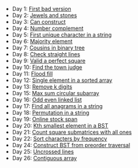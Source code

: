 - Day 1: [First bad version](https://github.com/dgharsallah/leetcode-solutions/blob/master/May%20LeetCoding%20Challenge/Day%201%20-%20First%20bad%20version.py)
- Day 2: [Jewels and stones](https://github.com/dgharsallah/leetcode-solutions/blob/master/May%20LeetCoding%20Challenge/Day%202%20-%20Jewels%20and%20stones.py)
- Day 3: [Can construct](https://github.com/dgharsallah/leetcode-solutions/blob/master/May%20LeetCoding%20Challenge/Day%203%20-%20Can%20construct.py)
- Day 4: [Number complement](https://github.com/dgharsallah/leetcode-solutions/blob/master/May%20LeetCoding%20Challenge/Day%204%20-%20Number%20complement.py)
- Day 5: [First unique character in a string](https://github.com/dgharsallah/leetcode-solutions/blob/master/May%20LeetCoding%20Challenge/Day%205%20-%20First%20unique%20character%20in%20a%20string.py)
- Day 6: [Majority element](https://github.com/dgharsallah/leetcode-solutions/blob/master/May%20LeetCoding%20Challenge/Day%206%20-%20Majority%20element.py)
- Day 7: [Cousins in binary tree](https://github.com/dgharsallah/leetcode-solutions/blob/master/May%20LeetCoding%20Challenge/Day%207%20-%20Cousins%20in%20binary%20tree.py)
- Day 8: [Check straight lines](https://github.com/dgharsallah/leetcode-solutions/blob/master/May%20LeetCoding%20Challenge/Day%208%20-%20Check%20straight%20lines.py)
- Day 9: [Valid a perfect square](https://github.com/dgharsallah/leetcode-solutions/blob/master/May%20LeetCoding%20Challenge/Day%209%20-%20Valid%20a%20perfect%20square.py)
- Day 10: [Find the town judge](https://github.com/dgharsallah/leetcode-solutions/blob/master/May%20LeetCoding%20Challenge/Day%2010%20-%20Find%20the%20town%20judge.py)
- Day 11: [Flood fill](https://github.com/dgharsallah/leetcode-solutions/blob/master/May%20LeetCoding%20Challenge/Day%2011%20-%20Flood%20fill.py)
- Day 12: [Single element in a sorted array](https://github.com/dgharsallah/leetcode-solutions/blob/master/May%20LeetCoding%20Challenge/Day%2012%20-%20Single%20element%20in%20a%20sorted%20array.py)
- Day 13: [Remove k digits](https://github.com/dgharsallah/leetcode-solutions/blob/master/May%20LeetCoding%20Challenge/Day%2013%20-%20Remove%20k%20digits.py)
- Day 15: [Max sum circular subarray](https://github.com/dgharsallah/leetcode-solutions/blob/master/May%20LeetCoding%20Challenge/Day%2015%20-%20Max%20sum%20circular%20subarray.py)
- Day 16: [Odd even linked list](https://github.com/dgharsallah/leetcode-solutions/blob/master/May%20LeetCoding%20Challenge/Day%2016%20-%20Odd%20even%20linked%20list.py)
- Day 17: [Find all anagrams in a string](https://github.com/dgharsallah/leetcode-solutions/blob/master/May%20LeetCoding%20Challenge/Day%2017%20-%20Find%20all%20anagrams%20in%20a%20string.py)
- Day 18: [Permutation in a string](https://github.com/dgharsallah/leetcode-solutions/blob/master/May%20LeetCoding%20Challenge/Day%2018%20-%20Permutation%20in%20string.py)
- Day 19: [Online stock span](https://github.com/dgharsallah/leetcode-solutions/blob/master/May%20LeetCoding%20Challenge/Day%2019%20-%20Online%20stock%20span.py)
- Day 20: [Kth smallest element in a BST](https://github.com/dgharsallah/leetcode-solutions/blob/master/May%20LeetCoding%20Challenge/Day%2020%20-%20Kth%20smallest%20element%20in%20a%20BST.py)
- Day 21: [Count square submatrices with all ones](https://github.com/dgharsallah/leetcode-solutions/blob/master/May%20LeetCoding%20Challenge/Day%2021%20-%20Count%20square%20submatrices%20with%20all%20ones.py)
- Day 22: [Sort characters by frequency](https://github.com/dgharsallah/leetcode-solutions/blob/master/May%20LeetCoding%20Challenge/Day%2022%20-%20Sort%20characters%20by%20frequency.py)
- Day 24: [Construct BST from preorder traversal](https://github.com/dgharsallah/leetcode-solutions/blob/master/May%20LeetCoding%20Challenge/Day%2024%20-%20Construct%20BST%20from%20preorder%20traversal.py)
- Day 25: [Uncrossed lines](https://github.com/dgharsallah/leetcode-solutions/blob/master/May%20LeetCoding%20Challenge/Day%2025%20-%20Uncrossed%20lines.py)
- Day 26: [Contiguous array](https://github.com/dgharsallah/leetcode-solutions/blob/master/May%20LeetCoding%20Challenge/Day%2026%20-%20Contiguous%20array.py)
